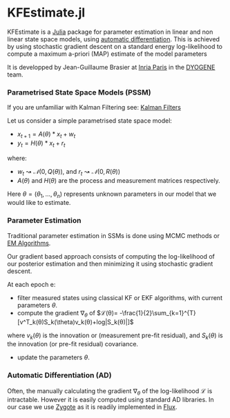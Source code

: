 # KFEstimate.jl
KFEstimate is a [Julia](https://julialang.org/) package for parameter estimation in linear and non linear state space models, using [automatic differentiation](https://en.wikipedia.org/wiki/Automatic_differentiation). This is achieved by using stochastic gradient descent on a standard energy log-likelihood to compute a maximum a-priori (MAP) estimate of the model parameters

It is developped by Jean-Guillaume Brasier at [Inria Paris](https://www.inria.fr/en/centre-inria-de-paris) in the [DYOGENE](https://www.di.ens.fr/dyogene/) team.

### Parametrised State Space Models (PSSM)

If you are unfamiliar with Kalman Filtering see: [Kalman Filters](https://en.wikipedia.org/wiki/Kalman_filter)

Let us consider a simple parametrised state space model:

- $x_{t+1} = A(θ)*x_t + w_t$
- $y_t = H(θ)*x_t + r_t$

where:
- $w_t↝𝒩(0, Q(θ))$, and $r_t↝𝒩(0, R(θ))$
- $A(θ)$ and $H(θ)$ are the process and measurement matrices respectively.

Here $θ = (θ_1, ..., θ_n )$ represents unknown parameters in our model that we would like to estimate.

### Parameter Estimation

Traditional parameter estimation in SSMs is done using MCMC methods or [EM Algorithms](https://en.wikipedia.org/wiki/Expectation%E2%80%93maximization_algorithm).

Our gradient based approach consists of computing the log-likelihood of our posterior estimation and then minimizing it using stochastic gradient descent.

At each epoch e:
- filter measured states using classical KF or EKF algorithms, with current parameters $θ$.
- compute the gradient $∇_θ$ of $ℒ(θ)= -\frac{1}{2}\sum_{k=1}^{T}[v^T_k(θ)S_k(\theta)v_k(θ)+log|S_k(θ)|]$

where $v_k(θ)$ is the innovation or (measurement pre-fit residual), and $S_k(\theta)$ is the innovation (or pre-fit residual) covariance.
- update the parameters $θ$.

### Automatic Differentiation (AD)
Often, the manually calculating the gradient $∇_θ$ of the log-likelihood $ℒ$ is intractable. However it is easily computed using standard AD libraries. In our case we use [Zygote](https://fluxml.ai/Zygote.jl/latest/) as it is readily implemented in [Flux](https://fluxml.ai/).
